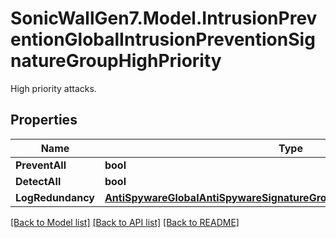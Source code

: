 # SonicWallGen7.Model.IntrusionPreventionGlobalIntrusionPreventionSignatureGroupHighPriority
High priority attacks.

## Properties

Name | Type | Description | Notes
------------ | ------------- | ------------- | -------------
**PreventAll** | **bool** | Prevent all. | [optional] 
**DetectAll** | **bool** | Detect all. | [optional] 
**LogRedundancy** | [**AntiSpywareGlobalAntiSpywareSignatureGroupHighDangerLogRedundancy**](AntiSpywareGlobalAntiSpywareSignatureGroupHighDangerLogRedundancy.md) |  | [optional] 

[[Back to Model list]](../README.md#documentation-for-models) [[Back to API list]](../README.md#documentation-for-api-endpoints) [[Back to README]](../README.md)

